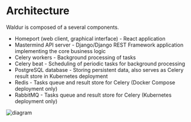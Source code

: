 # Architecture

Waldur is composed of a several components.

- Homeport (web client, graphical interface) - React application
- Mastermind API server - Django/Django REST Framework application implementing the core business logic
- Celery workers - Background processing of tasks
- Celery beat - Scheduling of periodic tasks for background processing
- PostgreSQL database - Storing persistent data, also serves as Celery result store in Kubernetes deployment
- Redis - Tasks queue and result store for Celery (Docker Compose deployment only)
- RabbitMQ - Tasks queue and result store for Celery (Kubernetes deployment only)

![diagram](../assets/components.svg)
